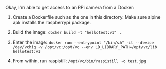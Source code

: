 Okay, I'm able to get access to an RPi camera from a Docker:

1. Create a Dockerfile such as the one in this directory. Make sure alpine apk installs the raspberrypi package.

2. Build the image: `docker build -t "hellotest:v1" .`

3. Enter the image: `docker run --entrypoint "/bin/sh" -it --device /dev/vchiq -v /opt/vc:/opt/vc --env LD_LIBRARY_PATH=/opt/vc/lib hellotest:v1`

4. From within, run raspistill: `/opt/vc/bin/raspistill -o test.jpg`